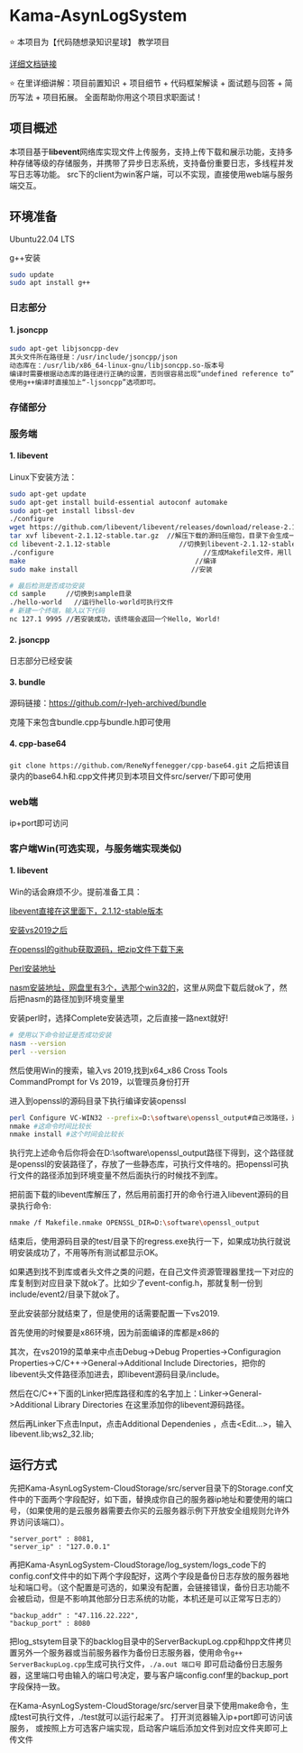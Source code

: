 # Kama-AsynLogSystem

⭐️ 本项目为【代码随想录知识星球】 教学项目

[详细文档链接](https://www.yuque.com/chengxuyuancarl/ipf60h)

⭐️ 在里详细讲解：项目前置知识 + 项目细节 + 代码框架解读 + 面试题与回答 + 简历写法 + 项目拓展。 全面帮助你用这个项目求职面试！

## 项目概述

本项目基于**libevent**网络库实现文件上传服务，支持上传下载和展示功能，支持多种存储等级的存储服务，并携带了异步日志系统，支持备份重要日志，多线程并发写日志等功能。
src下的client为win客户端，可以不实现，直接使用web端与服务端交互。

## 环境准备

Ubuntu22.04 LTS

g++安装

```bash
sudo update
sudo apt install g++
```

### 日志部分

#### 1. jsoncpp

```bash
sudo apt-get libjsoncpp-dev
其头文件所在路径是：/usr/include/jsoncpp/json
动态库在：/usr/lib/x86_64-linux-gnu/libjsoncpp.so-版本号
编译时需要根据动态库的路径进行正确的设置，否则很容易出现“undefined reference to”问题。
使用g++编译时直接加上“-ljsoncpp”选项即可。
```

### 存储部分

### 服务端

#### 1. libevent

Linux下安装方法：

```bash
sudo apt-get update
sudo apt-get install build-essential autoconf automake
sudo apt-get install libssl-dev
./configure
wget https://github.com/libevent/libevent/releases/download/release-2.1.12-stable/libevent-2.1.12-stable.tar.gz
tar xvf libevent-2.1.12-stable.tar.gz  //解压下载的源码压缩包，目录下会生成一个libevent-2.1.12-stable目录
cd libevent-2.1.12-stable                 //切换到libevent-2.1.12-stable目录,(安装步骤可以查看README.md文件)
./configure                                     //生成Makefile文件，用ll Makefile可以看到Makefile文件已生成
make                                          //编译
sudo make install                            //安装

# 最后检测是否成功安装
cd sample     //切换到sample目录
./hello-world   //运行hello-world可执行文件
# 新建一个终端，输入以下代码
nc 127.1 9995 //若安装成功，该终端会返回一个Hello, World!
```

#### 2. jsoncpp

日志部分已经安装

#### 3. bundle

源码链接：https://github.com/r-lyeh-archived/bundle

克隆下来包含bundle.cpp与bundle.h即可使用 
#### 4. cpp-base64
`git clone https://github.com/ReneNyffenegger/cpp-base64.git`
之后把该目录内的base64.h和.cpp文件拷贝到本项目文件src/server/下即可使用

### web端
ip+port即可访问

### 客户端Win(可选实现，与服务端实现类似)
#### 1. libevent

Win的话会麻烦不少。提前准备工具：

[libevent直接在这里面下，2.1.12-stable版本](https://libevent.org/)

[安装vs2019之后](https://blog.csdn.net/adminstate/article/details/128939556)

[在openssl的github获取源码，把zip文件下载下来](https://github.com/openssl/openssl)

[Perl安装地址](http://www.ffmpeg.club/libevent.html)

[nasm安装地址，网盘里有3个，选那个win32的](http://www.ffmpeg.club/libevent.html)，这里从网盘下载后就ok了，然后把nasm的路径加到环境变量里

安装perl时，选择Complete安装选项，之后直接一路next就好!

```bash
# 使用以下命令验证是否成功安装
nasm --version  
perl --version
```

然后使用Win的搜索，输入vs 2019,找到x64_x86 Cross Tools CommandPrompt for Vs 2019，以管理员身份打开

进入到openssl的源码目录下执行编译安装openssl

```bash
perl Configure VC-WIN32 --prefix=D:\software\openssl_output#自己改路径，这个路径是你指定的openssl的安装路径
nmake #这命令时间比较长
nmake install #这个时间会比较长
```

执行完上述命令后你将会在D:\software\openssl_output路径下得到，这个路径就是openssl的安装路径了，存放了一些静态库，可执行文件啥的。把openssl可执行文件的路径添加到环境变量不然后面执行的时候找不到库。

把前面下载的libevent库解压了，然后用前面打开的命令行进入libevent源码的目录执行命令:

```bash
nmake /f Makefile.nmake OPENSSL_DIR=D:\software\openssl_output
```

结束后，使用源码目录的test/目录下的regress.exe执行一下，如果成功执行就说明安装成功了，不用等所有测试都显示OK。

如果遇到找不到库或者头文件之类的问题，在自己文件资源管理器里找一下对应的库复制到对应目录下就ok了。比如少了event-config.h，那就复制一份到include/event2/目录下就ok了。

至此安装部分就结束了，但是使用的话需要配置一下vs2019.

首先使用的时候要是x86环境，因为前面编译的库都是x86的

其次，在vs2019的菜单来中点击Debug->Debug Properties->Configuragion Properties->C/C++->General->Additional Include Directories，把你的libevent头文件路径添加进去，即libevent源码目录/include。

然后在C/C++下面的Linker把库路径和库的名字加上：Linker->General->Additional Library Directories 在这里添加你的libevent源码路径。

然后再Linker下点击Input，点击Additional Dependenies ，点击<Edit...>，输入libevent.lib;ws2_32.lib;
## 运行方式
先把Kama-AsynLogSystem-CloudStorage/src/server目录下的Storage.conf文件中的下面两个字段配好，如下面，替换成你自己的服务器ip地址和要使用的端口号，（如果使用的是云服务器需要去你买的云服务器示例下开放安全组规则允许外界访问该端口）。
```
"server_port" : 8081,
"server_ip" : "127.0.0.1"
```
再把Kama-AsynLogSystem-CloudStorage/log_system/logs_code下的config.conf文件中的如下两个字段配好，这两个字段是备份日志存放的服务器地址和端口号。（这个配置是可选的，如果没有配置，会链接错误，备份日志功能不会被启动，但是不影响其他部分日志系统的功能，本机还是可以正常写日志的）
```
"backup_addr" : "47.116.22.222",
"backup_port" : 8080
```
把log_stsytem目录下的backlog目录中的ServerBackupLog.cpp和hpp文件拷贝置另外一个服务器或当前服务器作为备份日志服务器，使用命令`g++ ServerBackupLog.cpp`生成可执行文件，`./a.out 端口号` 即可启动备份日志服务器，这里端口号由输入的端口号决定，要与客户端config.conf里的backup_port字段保持一致。

在Kama-AsynLogSystem-CloudStorage/src/server目录下使用make命令，生成test可执行文件，./test就可以运行起来了。
打开浏览器输入ip+port即可访问该服务，
或按照上方可选客户端实现，启动客户端后添加文件到对应文件夹即可上传文件
